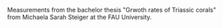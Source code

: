 Measurements from the bachelor thesis "Grwoth rates of Triassic corals" from Michaela Sarah Steiger at the FAU University.  
